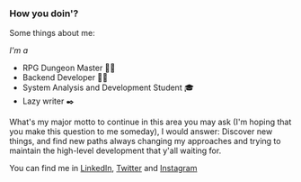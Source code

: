 ### How you doin'?
Some things about me:

*I'm a*
* RPG Dungeon Master 🧙‍♂️
* Backend Developer 🧑‍💻
* System Analysis and Development Student 🎓
* Lazy writer ✒️

What's my major motto to continue in this area you may ask (I'm hoping that you make this question to me someday), I would answer:
Discover new things, and find new paths always changing my approaches and trying to maintain the high-level development that y'all waiting for.

You can find me in
[LinkedIn](http://www.linkedin.com/in/o-davi/),
[Twitter](http://www.twitter.com/_odavi) and
[Instagram](http://www.instagram.com/_o.davi) 
